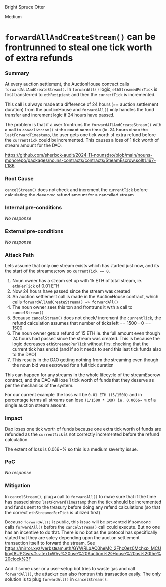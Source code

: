 Bright Spruce Otter

Medium

# `forwardAllAndCreateStream()` can be frontrunned to steal one tick worth of extra refunds

### Summary

At every auction settlement, the AuctionHouse contract calls `forwardAllAndCreateStream()`. In `forwardAll()` logic, `ethStreamedPerTick` is first transferred to `ethRecipient` and  then the `currentTick` is incremented.

This call is always made at a difference of 24 hours (== auction settlement duration) from the auctionHouse and `forwardAll()` only handles the fund transfer and increment logic if 24 hours have passed.

The problem is that if a user frontruns the `forwardAllAndCreateStream()` with a call to `cancelStream()` at the exact same time (ie. 24 hours since the `lastForwardTimestamp`, the user gets one tick worth of extra refund before the `currentTick` could be incremented. This causes a loss of 1 tick worth of stream amount for the DAO.

https://github.com/sherlock-audit/2024-11-nounsdao/blob/main/nouns-monorepo/packages/nouns-contracts/contracts/StreamEscrow.sol#L167-L186

### Root Cause

`cancelStream()` does not check and increment the `currentTick` before calculating the deserved refund amount for a cancelled stream.

### Internal pre-conditions

_No response_

### External pre-conditions

_No response_

### Attack Path

Lets assume that only one stream exists which has started just now, and its the start of the streamescrow so `currentTick == 0`.

1. Noun owner has a stream set up with 15 ETH of total stream, ie. `ethPerTick` of 0.01 ETH
2. Now 24 hours have passed since the stream was created
3. An auction settlement call is made in the AuctionHouse contract, which calls `forwardAllAndCreateStream() => forwardAll()`
4. The noun owner sees this txn and frontruns it with a call to `cancelStream()`
5. Because `cancelStream()` does not check/ increment the `currentTick`, the refund calculation assumes that number of ticks left == 1500 - 0 == 1500
6. The noun owner gets a refund of 15 ETH ie. the full amount even though 24 hours had passed since the stream was created. This is because the logic decreases `ethStreamedPerTick` without first checking that the current tick has ended (and if so it needs to send this last tick funds also to the DAO)
7. This results in the DAO getting nothing from the streaming even though the noun bid was escrowed for a full tick duration

This can happen for any streams in the whole lifecycle of the streamEscrow contract, and the DAO will lose 1 tick worth of funds that they deserve as per the mechanics of the system.

For our current example, the loss will be `0.01 ETH (15/1500)` and in percentage terms all streams can lose `(1/1500 * 100) ie. 0.0666~ %` of a single auction stream amount. 




### Impact

Dao loses one tick worth of funds because one extra tick worth of funds are refunded as the `currentTick` is not correctly incremented before the refund calculation. 

The extent of loss is 0.066~% so this is a medium severity issue.

### PoC

_No response_

### Mitigation

In `cancelStream()`, plug a call to `forwardAll()` to make sure that if the time has passed since `lastForwardTimestamp` then the tick should be incremented and funds sent to the treasury before doing any refund calculations (so that the correct `ethStreamedPerTick` is utilized first)

Because `forwardAll()` is public, this issue will be prevented if someone calls `forwardAll()` before the `cancelStream()` call could execute. But no one has an incentive to do that. There is no bot as the protocol has specifically stated that they are solely depending upon the auction settlement transaction itself to forward the stream. See https://mirror.xyz/verbsteam.eth/GYWRLqAC0heMC_2Fhc0ez0Mchxp_MCUIjoyt8UPGwrs#:~:text=Why%20use%20Auction%20House%20as%20the%20clock%3F

And if some user or a user-setup bot tries to waste gas and call `forwardAll()`, the attacker can also frontrun this transaction easily. The only solution is to plug `forwardAll()` in `cancelStream()`.